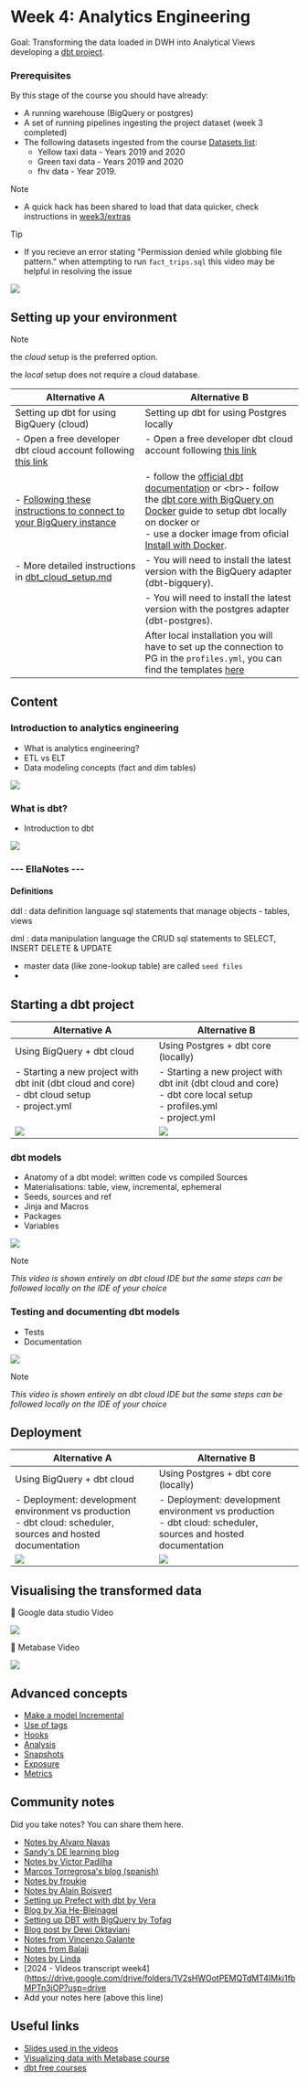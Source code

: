 # Week 4: Analytics Engineering 
Goal: Transforming the data loaded in DWH into Analytical Views developing a [dbt project](taxi_rides_ny/README.md).

### Prerequisites
By this stage of the course you should have already: 

- A running warehouse (BigQuery or postgres) 
- A set of running pipelines ingesting the project dataset (week 3 completed)
- The following datasets ingested from the course [Datasets list](https://github.com/DataTalksClub/nyc-tlc-data/): 
  * Yellow taxi data - Years 2019 and 2020
  * Green taxi data - Years 2019 and 2020 
  * fhv data - Year 2019. 

> [!NOTE]  
> * A quick hack has been shared to load that data quicker, check instructions in [week3/extras](../03-data-warehouse/extras)

> [!TIP] 
>* If you recieve an error stating "Permission denied while globbing file pattern." when attempting to run `fact_trips.sql` this video may be helpful in resolving the issue
>
>[![](https://markdown-videos-api.jorgenkh.no/youtube/kL3ZVNL9Y4A)](https://youtu.be/kL3ZVNL9Y4A&list=PL3MmuxUbc_hJed7dXYoJw8DoCuVHhGEQb&index=34)


## Setting up your environment 
  
> [!NOTE]  
>  the *cloud* setup is the preferred option.
>
> the *local* setup does not require a cloud database.

| Alternative A | Alternative B |
---|---|
| Setting up dbt for using BigQuery (cloud) | Setting up dbt for using Postgres locally  |
|- Open a free developer dbt cloud account following [this link](https://www.getdbt.com/signup/)|- Open a free developer dbt cloud account following [this link](https://www.getdbt.com/signup/)<br><br> |
| - [Following these instructions to connect to your BigQuery instance]([https://docs.getdbt.com/docs/dbt-cloud/cloud-configuring-dbt-cloud/cloud-setting-up-bigquery-oauth](https://docs.getdbt.com/guides/bigquery?step=4)) | - follow the [official dbt documentation]([https://docs.getdbt.com/dbt-cli/installation](https://docs.getdbt.com/docs/core/installation-overview)) or <br>- follow the [dbt core with BigQuery on Docker](docker_setup/README.md) guide to setup dbt locally on docker or <br>- use a docker image from oficial [Install with Docker](https://docs.getdbt.com/docs/core/docker-install). |
|- More detailed instructions in [dbt_cloud_setup.md](dbt_cloud_setup.md)  | - You will need to install the latest version with the BigQuery adapter (dbt-bigquery).|
| | - You will need to install the latest version with the postgres adapter (dbt-postgres).|
| | After local installation you will have to set up the connection to PG in the `profiles.yml`, you can find the templates [here](https://docs.getdbt.com/docs/core/connect-data-platform/postgres-setup) |


## Content

### Introduction to analytics engineering

* What is analytics engineering?
* ETL vs ELT 
* Data modeling concepts (fact and dim tables)

[![](https://markdown-videos-api.jorgenkh.no/youtube/uF76d5EmdtU)](https://youtu.be/uF76d5EmdtU&list=PL3MmuxUbc_hJed7dXYoJw8DoCuVHhGEQb&index=40)

### What is dbt? 

* Introduction to dbt 

[![](https://markdown-videos-api.jorgenkh.no/youtube/4eCouvVOJUw)](https://youtu.be/4eCouvVOJUw&list=PL3MmuxUbc_hJed7dXYoJw8DoCuVHhGEQb&index=41)

### --- EllaNotes ---

#### Definitions

ddl
: data definition language
  sql statements that manage objects - tables, views

dml
: data manipulation language
  the CRUD sql statements to SELECT, INSERT DELETE & UPDATE

- master data (like zone-lookup table) are called `seed files`
- 

## Starting a dbt project

| Alternative A  | Alternative B   |
|-----------------------------|--------------------------------|
| Using BigQuery + dbt cloud | Using Postgres + dbt core (locally) |
| - Starting a new project with dbt init (dbt cloud and core)<br>- dbt cloud setup<br>- project.yml<br><br> | - Starting a new project with dbt init (dbt cloud and core)<br>- dbt core local setup<br>- profiles.yml<br>- project.yml                                  |
| [![](https://markdown-videos-api.jorgenkh.no/youtube/iMxh6s_wL4Q)](https://youtu.be/iMxh6s_wL4Q&list=PL3MmuxUbc_hJed7dXYoJw8DoCuVHhGEQb&index=42) | [![](https://markdown-videos-api.jorgenkh.no/youtube/1HmL63e-vRs)](https://youtu.be/1HmL63e-vRs&list=PL3MmuxUbc_hJed7dXYoJw8DoCuVHhGEQb&index=43) |

### dbt models

* Anatomy of a dbt model: written code vs compiled Sources
* Materialisations: table, view, incremental, ephemeral  
* Seeds, sources and ref  
* Jinja and Macros 
* Packages 
* Variables

[![](https://markdown-videos-api.jorgenkh.no/youtube/UVI30Vxzd6c)](https://youtu.be/UVI30Vxzd6c&list=PL3MmuxUbc_hJed7dXYoJw8DoCuVHhGEQb&index=44)

> [!NOTE]  
> *This video is shown entirely on dbt cloud IDE but the same steps can be followed locally on the IDE of your choice*

### Testing and documenting dbt models
* Tests  
* Documentation 

[![](https://markdown-videos-api.jorgenkh.no/youtube/UishFmq1hLM)](https://youtu.be/UishFmq1hLM&list=PL3MmuxUbc_hJed7dXYoJw8DoCuVHhGEQb&index=45)

>[!NOTE]  
> *This video is shown entirely on dbt cloud IDE but the same steps can be followed locally on the IDE of your choice*

## Deployment

| Alternative A  | Alternative B   |
|-----------------------------|--------------------------------|
| Using BigQuery + dbt cloud | Using Postgres + dbt core (locally) |
| - Deployment: development environment vs production<br>- dbt cloud: scheduler, sources and hosted documentation  | - Deployment: development environment vs production<br>-  dbt cloud: scheduler, sources and hosted documentation |
| [![](https://markdown-videos-api.jorgenkh.no/youtube/rjf6yZNGX8I)](https://youtu.be/rjf6yZNGX8I&list=PL3MmuxUbc_hJed7dXYoJw8DoCuVHhGEQb&index=46) | [![](https://markdown-videos-api.jorgenkh.no/youtube/Cs9Od1pcrzM)](https://youtu.be/Cs9Od1pcrzM&list=PL3MmuxUbc_hJed7dXYoJw8DoCuVHhGEQb&index=47) |

## Visualising the transformed data

:movie_camera: Google data studio Video

[![](https://markdown-videos-api.jorgenkh.no/youtube/39nLTs74A3E)](https://youtu.be/39nLTs74A3E&list=PL3MmuxUbc_hJed7dXYoJw8DoCuVHhGEQb&index=48)

:movie_camera: Metabase Video

[![](https://markdown-videos-api.jorgenkh.no/youtube/BnLkrA7a6gM)](https://youtu.be/BnLkrA7a6gM&list=PL3MmuxUbc_hJed7dXYoJw8DoCuVHhGEQb&index=49)

 
## Advanced concepts

 * [Make a model Incremental](https://docs.getdbt.com/docs/building-a-dbt-project/building-models/configuring-incremental-models)
 * [Use of tags](https://docs.getdbt.com/reference/resource-configs/tags)
 * [Hooks](https://docs.getdbt.com/docs/building-a-dbt-project/hooks-operations)
 * [Analysis](https://docs.getdbt.com/docs/building-a-dbt-project/analyses)
 * [Snapshots](https://docs.getdbt.com/docs/building-a-dbt-project/snapshots)
 * [Exposure](https://docs.getdbt.com/docs/building-a-dbt-project/exposures)
 * [Metrics](https://docs.getdbt.com/docs/building-a-dbt-project/metrics)


## Community notes

Did you take notes? You can share them here.

* [Notes by Alvaro Navas](https://github.com/ziritrion/dataeng-zoomcamp/blob/main/notes/4_analytics.md)
* [Sandy's DE learning blog](https://learningdataengineering540969211.wordpress.com/2022/02/17/week-4-setting-up-dbt-cloud-with-bigquery/)
* [Notes by Victor Padilha](https://github.com/padilha/de-zoomcamp/tree/master/week4)
* [Marcos Torregrosa's blog (spanish)](https://www.n4gash.com/2023/data-engineering-zoomcamp-semana-4/)
* [Notes by froukje](https://github.com/froukje/de-zoomcamp/blob/main/week_4_analytics_engineering/notes/notes_week_04.md)
* [Notes by Alain Boisvert](https://github.com/boisalai/de-zoomcamp-2023/blob/main/week4.md)
* [Setting up Prefect with dbt by Vera](https://medium.com/@verazabeida/zoomcamp-week-5-5b6a9d53a3a0)
* [Blog by Xia He-Bleinagel](https://xiahe-bleinagel.com/2023/02/week-4-data-engineering-zoomcamp-notes-analytics-engineering-and-dbt/)
* [Setting up DBT with BigQuery by Tofag](https://medium.com/@fagbuyit/setting-up-your-dbt-cloud-dej-9-d18e5b7c96ba)
* [Blog post by Dewi Oktaviani](https://medium.com/@oktavianidewi/de-zoomcamp-2023-learning-week-4-analytics-engineering-with-dbt-53f781803d3e)
* [Notes from Vincenzo Galante](https://binchentso.notion.site/Data-Talks-Club-Data-Engineering-Zoomcamp-8699af8e7ff94ec49e6f9bdec8eb69fd)
* [Notes from Balaji](https://github.com/Balajirvp/DE-Zoomcamp/blob/main/Week%204/Data%20Engineering%20Zoomcamp%20Week%204.ipynb)
* [Notes by Linda](https://github.com/inner-outer-space/de-zoomcamp-2024/blob/main/4-analytics-engineering/readme.md)
* [2024 - Videos transcript week4](https://drive.google.com/drive/folders/1V2sHWOotPEMQTdMT4IMki1fbMPTn3jOP?usp=drive
* Add your notes here (above this line)

## Useful links
- [Slides used in the videos](https://docs.google.com/presentation/d/1xSll_jv0T8JF4rYZvLHfkJXYqUjPtThA/edit?usp=sharing&ouid=114544032874539580154&rtpof=true&sd=true)
- [Visualizing data with Metabase course](https://www.metabase.com/learn/visualization/)
- [dbt free courses](https://courses.getdbt.com/collections)

